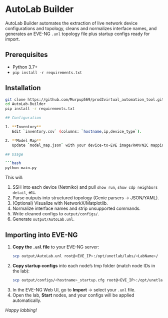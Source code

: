 # AutoLab Builder

AutoLab Builder automates the extraction of live network device configurations and topology, cleans and normalizes interface names, and generates an EVE-NG `.unl` topology file plus startup configs ready for import.

## Prerequisites

- Python 3.7+
- `pip install -r requirements.txt`

## Installation

```bash
git clone https://github.com/Murpup569/prod2virtual_automation_tool.git
cd AutoLab-Builder
pip install -r requirements.txt

## Configuration

1. **Inventory**  
   Edit `inventory.csv` (columns: `hostname,ip,device_type`).

2. **Model Map**  
   Update `model_map.json` with your device-to-EVE image/RAM/NIC mappings.

## Usage

```bash
python main.py
```

This will:

1. SSH into each device (Netmiko) and pull `show run`, `show cdp neighbors detail`, etc.  
2. Parse outputs into structured topology (Genie parsers → JSON/YAML).  
3. (Optional) Visualize with NetworkX/Matplotlib.  
4. Normalize interface names and strip unsupported commands.  
5. Write cleaned configs to `output/configs/`.  
6. Generate `output/AutoLab.unl`.

## Importing into EVE-NG

1. **Copy the `.unl` file** to your EVE-NG server:
   ```bash
   scp output/AutoLab.unl root@<EVE_IP>:/opt/unetlab/labs/<LabName>/
   ```
2. **Copy startup configs** into each node’s tmp folder (match node IDs in the lab):
   ```bash
   scp output/configs/<hostname>_startup.cfg root@<EVE_IP>:/opt/unetlab/tmp/0/node-<node_id>/startup-config.cfg
   ```
3. In the EVE-NG Web UI, go to **Import** → select your `.unl` file.  
4. Open the lab, **Start** nodes, and your configs will be applied automatically.

*Happy labbing!*  
